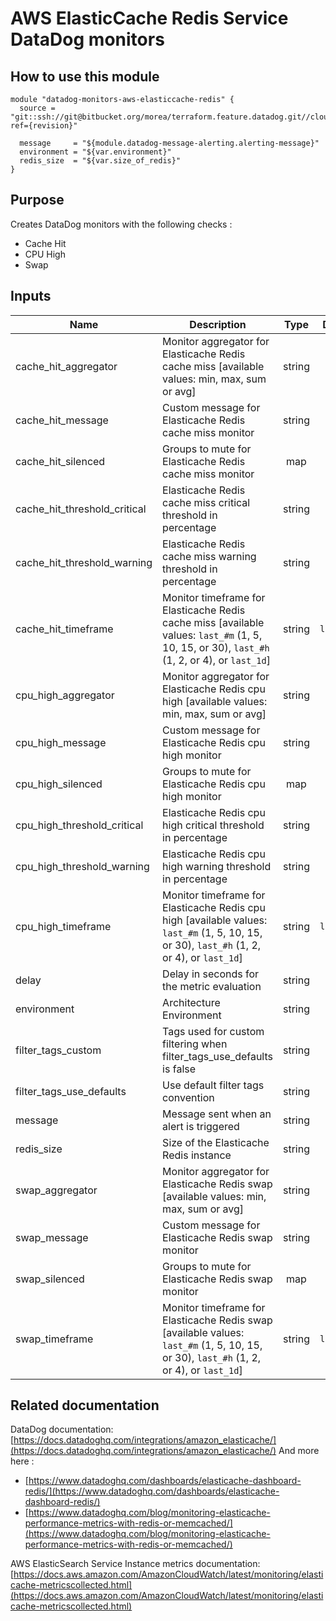 AWS ElasticCache Redis Service DataDog monitors
===============================================

How to use this module
----------------------

```
module "datadog-monitors-aws-elasticcache-redis" {
  source = "git::ssh://git@bitbucket.org/morea/terraform.feature.datadog.git//cloud/aws/elasticache/redis?ref={revision}"

  message     = "${module.datadog-message-alerting.alerting-message}"
  environment = "${var.environment}"
  redis_size  = "${var.size_of_redis}"
}

```

Purpose
-------
Creates DataDog monitors with the following checks :

* Cache Hit
* CPU High
* Swap

Inputs
------

| Name | Description | Type | Default | Required |
|------|-------------|:----:|:-----:|:-----:|
| cache_hit_aggregator | Monitor aggregator for Elasticache Redis cache miss [available values: min, max, sum or avg] | string | `min` | no |
| cache_hit_message | Custom message for Elasticache Redis cache miss monitor | string | `` | no |
| cache_hit_silenced | Groups to mute for Elasticache Redis cache miss monitor | map | `<map>` | no |
| cache_hit_threshold_critical | Elasticache Redis cache miss critical threshold in percentage | string | `10` | no |
| cache_hit_threshold_warning | Elasticache Redis cache miss warning threshold in percentage | string | `20` | no |
| cache_hit_timeframe | Monitor timeframe for Elasticache Redis cache miss [available values: `last_#m` (1, 5, 10, 15, or 30), `last_#h` (1, 2, or 4), or `last_1d`] | string | `last_15m` | no |
| cpu_high_aggregator | Monitor aggregator for Elasticache Redis cpu high [available values: min, max, sum or avg] | string | `min` | no |
| cpu_high_message | Custom message for Elasticache Redis cpu high monitor | string | `` | no |
| cpu_high_silenced | Groups to mute for Elasticache Redis cpu high monitor | map | `<map>` | no |
| cpu_high_threshold_critical | Elasticache Redis cpu high critical threshold in percentage | string | `90` | no |
| cpu_high_threshold_warning | Elasticache Redis cpu high warning threshold in percentage | string | `75` | no |
| cpu_high_timeframe | Monitor timeframe for Elasticache Redis cpu high [available values: `last_#m` (1, 5, 10, 15, or 30), `last_#h` (1, 2, or 4), or `last_1d`] | string | `last_15m` | no |
| delay | Delay in seconds for the metric evaluation | string | `900` | no |
| environment | Architecture Environment | string | - | yes |
| filter_tags_custom | Tags used for custom filtering when filter_tags_use_defaults is false | string | `*` | no |
| filter_tags_use_defaults | Use default filter tags convention | string | `true` | no |
| message | Message sent when an alert is triggered | string | - | yes |
| redis_size | Size of the Elasticache Redis instance | string | - | yes |
| swap_aggregator | Monitor aggregator for Elasticache Redis swap [available values: min, max, sum or avg] | string | `min` | no |
| swap_message | Custom message for Elasticache Redis swap monitor | string | `` | no |
| swap_silenced | Groups to mute for Elasticache Redis swap monitor | map | `<map>` | no |
| swap_timeframe | Monitor timeframe for Elasticache Redis swap [available values: `last_#m` (1, 5, 10, 15, or 30), `last_#h` (1, 2, or 4), or `last_1d`] | string | `last_15m` | no |

Related documentation
---------------------

DataDog documentation: [https://docs.datadoghq.com/integrations/amazon_elasticache/](https://docs.datadoghq.com/integrations/amazon_elasticache/)
And more here :
* [https://www.datadoghq.com/dashboards/elasticache-dashboard-redis/](https://www.datadoghq.com/dashboards/elasticache-dashboard-redis/)
* [https://www.datadoghq.com/blog/monitoring-elasticache-performance-metrics-with-redis-or-memcached/](https://www.datadoghq.com/blog/monitoring-elasticache-performance-metrics-with-redis-or-memcached/)

AWS ElasticSearch Service Instance metrics documentation: [https://docs.aws.amazon.com/AmazonCloudWatch/latest/monitoring/elasticache-metricscollected.html](https://docs.aws.amazon.com/AmazonCloudWatch/latest/monitoring/elasticache-metricscollected.html)
